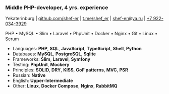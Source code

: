### Middle PHP-developer, 4 yrs. experience

Yekaterinburg | [github.com/shef-er](https://github.com/shef-er) | [t.me/shef_er](https://t.me/shef_er) | [shef-er@ya.ru](mailto:shef-er@ya.ru) | [+7 922-034-3929](tel:+79220343929)  

PHP • MySQL • Slim • Laravel • PhpUnit • Docker • Nginx • Git • Linux • Scrum

* Languages: **PHP**, **SQL**, **JavaScript**, **TypeScript**, **Shell**, **Python**
* Databases: **MySQL**, **PostgreSQL**, **Sqlite**
* Frameworks: **Slim**, **Laravel**, **Symfony**
* Testing: **PhpUnit**, **Mockery**
* Principles: **SOLID**, **DRY**, **KISS**, **GoF patterns**, **MVC**, **PSR**
* Russian: **Native**
* English: **Upper-Intermediate**
* Other: **Linux**, **Docker Compose**, **Nginx**, **RabbitMQ**
